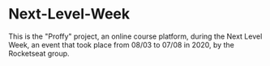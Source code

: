 # Next-Level-Week
 This is the "Proffy" project, an online course platform, during the Next Level Week, an event that took place from 08/03 to 07/08 in 2020, by the Rocketseat group.
